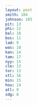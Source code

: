 ```yaml
---
layout: post
smith: 104
johnson: 103
pit: 13
phi: 12
bal: 18
bos: 11
lad: 9
was: 10
kan: 14
tam: 17
nyy: 15
cle: 13
tor: 13
stl: 16
min: 15
hou: 14
atl: 9
sdg: 8
---
```


